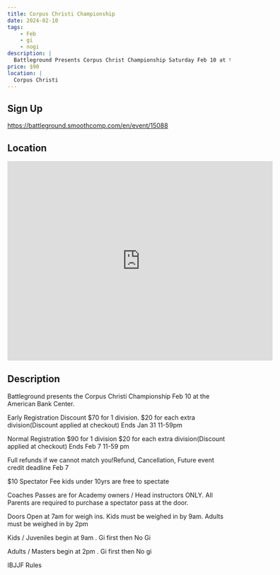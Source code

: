 ```yaml
---
title: Corpus Christi Championship
date: 2024-02-10
tags:
    - Feb
    - gi 
    - nogi 
description: |
  Battleground Presents Corpus Christ Championship Saturday Feb 10 at the American Bank Center
price: $90
location: |
  Corpus Christi
---
```

## Sign Up
https://battleground.smoothcomp.com/en/event/15088

## Location
<iframe src="https://www.google.com/maps/embed?pb=!1m18!1m12!1m3!1d12345.6789!2d-97.3936996!3d27.8084823!2m3!1f0!2f0!3f0!3m2!1i1024!2i768!4f13.1!3m3!1m2!1s0x0%3A0x0!2z27.8084823!5e0!3m2!1sen!2sus!4v1234567890" width="600" height="450" style="border:0;" allowfullscreen="" loading="lazy"></iframe>

## Description
Battleground presents the Corpus Christi Championship Feb 10 at the American Bank Center.


Early Registration Discount $70 for 1 division. $20 for each extra division(Discount applied at checkout) Ends Jan 31 11-59pm


Normal Registration $90 for 1 division $20 for each extra division(Discount applied at checkout) Ends Feb 7 11-59 pm


Full refunds if we cannot match you!Refund, Cancellation, Future event credit deadline Feb 7


$10 Spectator Fee kids under 10yrs are free to spectate


Coaches Passes are for Academy owners / Head instructors ONLY. All Parents are required to purchase a spectator pass at the door.


Doors Open at 7am for weigh ins. Kids must be weighed in by 9am. Adults must be weighed in by 2pm


Kids / Juveniles begin at 9am . Gi first then No Gi


Adults / Masters begin at 2pm . Gi first then No gi


IBJJF Rules